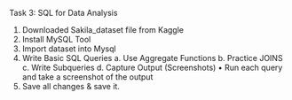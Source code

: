 Task 3: SQL for Data Analysis
1.	Downloaded Sakila_dataset file from Kaggle
2.	Install MySQL Tool
3.	Import dataset into Mysql
4.	Write Basic SQL Queries
a.	Use Aggregate Functions
b.	Practice JOINS
c.	Write Subqueries
d.	Capture Output (Screenshots)
•	Run each query and take a screenshot of the output
5.	Save all changes & save it.
